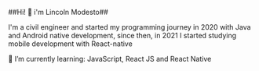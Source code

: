 ##Hi! 👋 i'm Lincoln Modesto##

I'm a civil engineer and started my programming journey in 2020 with Java and Android native development, since then, in 2021 I started studying mobile development with React-native

🚀 I’m currently learning: JavaScript, React JS and React Native
